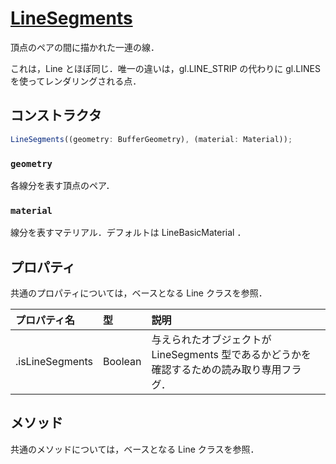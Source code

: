 # [LineSegments](https://threejs.org/docs/index.html#api/en/objects/LineSegments)

頂点のペアの間に描かれた一連の線．

これは，Line とほぼ同じ．唯一の違いは，gl.LINE_STRIP の代わりに gl.LINES を使ってレンダリングされる点．

## コンストラクタ

```js
LineSegments((geometry: BufferGeometry), (material: Material));
```

### `geometry`

各線分を表す頂点のペア．

### `material`

線分を表すマテリアル．デフォルトは LineBasicMaterial ．

## プロパティ

共通のプロパティについては，ベースとなる Line クラスを参照．

| プロパティ名    | 型      | 説明                                                                                       |
| :-------------- | :------ | :----------------------------------------------------------------------------------------- |
| .isLineSegments | Boolean | 与えられたオブジェクトが LineSegments 型であるかどうかを確認するための読み取り専用フラグ． |

## メソッド

共通のメソッドについては，ベースとなる Line クラスを参照．
